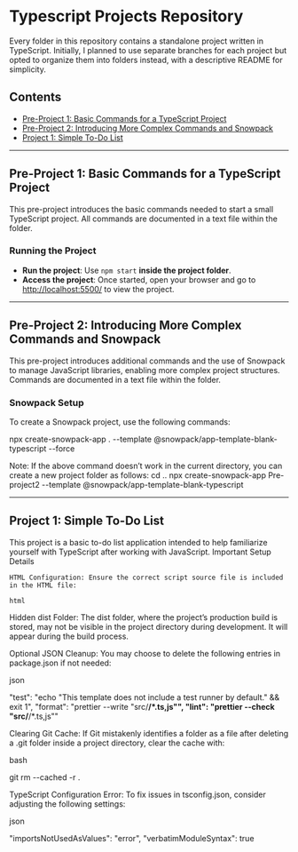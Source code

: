 # Typescript Projects Repository

Every folder in this repository contains a standalone project written in TypeScript. Initially, I planned to use separate branches for each project but opted to organize them into folders instead, with a descriptive README for simplicity.

## Contents

- [Pre-Project 1: Basic Commands for a TypeScript Project](#pre-project-1-basic-commands-for-a-typescript-project)
- [Pre-Project 2: Introducing More Complex Commands and Snowpack](#pre-project-2-introducing-more-complex-commands-and-snowpack)
- [Project 1: Simple To-Do List](#project-1-simple-to-do-list)

---

## Pre-Project 1: Basic Commands for a TypeScript Project

This pre-project introduces the basic commands needed to start a small TypeScript project. All commands are documented in a text file within the folder.

### Running the Project
- **Run the project**: Use `npm start` **inside the project folder**.
- **Access the project**: Once started, open your browser and go to [http://localhost:5500/](http://localhost:5500/) to view the project.

---

## Pre-Project 2: Introducing More Complex Commands and Snowpack

This pre-project introduces additional commands and the use of Snowpack to manage JavaScript libraries, enabling more complex project structures. Commands are documented in a text file within the folder.

### Snowpack Setup
To create a Snowpack project, use the following commands:


npx create-snowpack-app . --template @snowpack/app-template-blank-typescript --force


Note: If the above command doesn’t work in the current directory, you can create a new project folder as follows:
cd ..
npx create-snowpack-app Pre-project2 --template @snowpack/app-template-blank-typescript

---
## Project 1: Simple To-Do List

This project is a basic to-do list application intended to help familiarize yourself with TypeScript after working with JavaScript.
Important Setup Details

    HTML Configuration: Ensure the correct script source file is included in the HTML file:

    html

<script src="./dist/index.js" type="module"></script>

Hidden dist Folder: The dist folder, where the project’s production build is stored, may not be visible in the project directory during development. It will appear during the build process.

Optional JSON Cleanup: You may choose to delete the following entries in package.json if not needed:

json

"test": "echo \"This template does not include a test runner by default.\" && exit 1",
"format": "prettier --write \"src/**/*.ts,js\"",
"lint": "prettier --check \"src/**/*.ts,js\""

Clearing Git Cache: If Git mistakenly identifies a folder as a file after deleting a .git folder inside a project directory, clear the cache with:

bash

git rm --cached -r .

TypeScript Configuration Error: To fix issues in tsconfig.json, consider adjusting the following settings:

json

"importsNotUsedAsValues": "error",
"verbatimModuleSyntax": true



